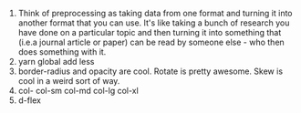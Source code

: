 1. Think of preprocessing as taking data from one format and turning it into another format that you can use. It's like taking a bunch of research you have done on a particular topic and then turning it into something that (i.e.a journal article or paper) can be read by someone else - who then does something with it. 
2. yarn global add less
3. border-radius and opacity are cool. Rotate is pretty awesome. Skew is cool in a weird sort of way. 
4. col- col-sm col-md col-lg col-xl
5. d-flex